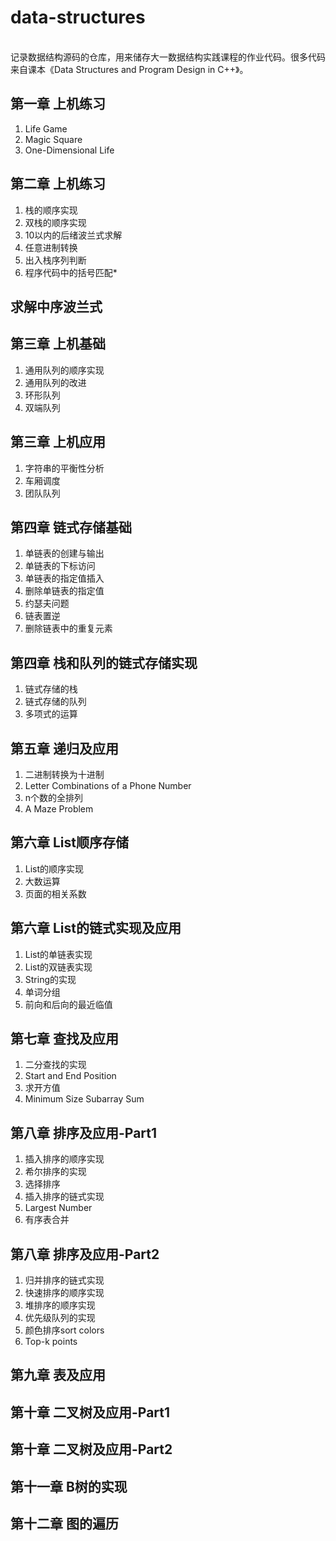 # data-structures
<br>
记录数据结构源码的仓库，用来储存大一数据结构实践课程的作业代码。很多代码来自课本《Data Structures and Program Design in C++》。




## 第一章 上机练习

1. Life Game
2. Magic Square
3. One-Dimensional Life

## 第二章 上机练习

1. 栈的顺序实现
2. 双栈的顺序实现
3. 10以内的后绪波兰式求解
4. 任意进制转换
5. 出入栈序列判断
6. 程序代码中的括号匹配*

## 求解中序波兰式

## 第三章 上机基础

1. 通用队列的顺序实现
2. 通用队列的改进
3. 环形队列
4. 双端队列

## 第三章 上机应用

1. 字符串的平衡性分析
2. 车厢调度
3. 团队队列

## 第四章 链式存储基础

1. 单链表的创建与输出
2. 单链表的下标访问
3. 单链表的指定值插入
4. 删除单链表的指定值
5. 约瑟夫问题
6. 链表置逆
7. 删除链表中的重复元素

## 第四章 栈和队列的链式存储实现

1. 链式存储的栈
2. 链式存储的队列
3. 多项式的运算

## 第五章 递归及应用

1. 二进制转换为十进制
2. Letter Combinations of a Phone Number
3. n个数的全排列
4. A Maze Problem

## 第六章 List顺序存储

1. List的顺序实现
2. 大数运算
3. 页面的相关系数

## 第六章 List的链式实现及应用

1. List的单链表实现
2. List的双链表实现
3. String的实现
4. 单词分组
5. 前向和后向的最近临值

## 第七章 查找及应用

1. 二分查找的实现
2. Start and End Position
3. 求开方值
4. Minimum Size Subarray Sum

## 第八章 排序及应用-Part1

1. 插入排序的顺序实现
2. 希尔排序的实现
3. 选择排序
4. 插入排序的链式实现
5. Largest Number
6. 有序表合并

## 第八章 排序及应用-Part2

1. 归并排序的链式实现
2. 快速排序的顺序实现
3. 堆排序的顺序实现
4. 优先级队列的实现
5. 颜色排序sort colors
6. Top-k points

## 第九章 表及应用



## 第十章 二叉树及应用-Part1

## 第十章 二叉树及应用-Part2

## 第十一章 B树的实现

## 第十二章 图的遍历